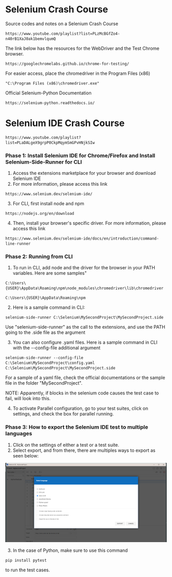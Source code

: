 # Selenium Crash Course
Source codes and notes on a Selenium Crash Course

```
https://www.youtube.com/playlist?list=PLzMcBGfZo4-n40rB1XaJ0ak1bemvlqumQ
```

The link below has the resources for the WebDriver and the Test Chrome browser.

```
https://googlechromelabs.github.io/chrome-for-testing/
```

For easier access, place the chromedriver in the Program Files (x86)

```
"C:\Program Files (x86)\chromedriver.exe"
```

Official Selenium-Python Documentation

```
https://selenium-python.readthedocs.io/
```

# Selenium IDE Crash Course

```
https://www.youtube.com/playlist?list=PLaDALgeX9grpP0CkpMqymSmGPvHNjkSIw
```

### Phase 1: Install Selenium IDE for Chrome/Firefox and Install Selenium-Side-Runner for CLI
1. Access the extensions marketplace for your browser and download Selenium IDE
2. For more information, please access this link

```
https://www.selenium.dev/selenium-ide/
```
3. For CLI, first install node and npm

```
https://nodejs.org/en/download
```

4. Then, install your browser's specific driver. For more information, please access this link

```
https://www.selenium.dev/selenium-ide/docs/en/introduction/command-line-runner
```

### Phase 2: Running from CLI
1. To run in CLI, add node and the driver for the browser in your PATH variables. Here are some samples"

```
C:\Users\{USER}\AppData\Roaming\npm\node_modules\chromedriver\lib\chromedriver
```

```
C:\Users\{USER}\AppData\Roaming\npm
```

2. Here is a sample command in CLI:

```
selenium-side-runner C:\Selenium\MySecondProject\MySecondProject.side
```

Use "selenium-side-runner" as the call to the extensions, and use the PATH going to the .side file as the argument

3. You can also configure .yaml files. Here is a sample command in CLI with the --config-file additional argument

```
selenium-side-runner --config-file C:\Selenium\MySecondProject\config.yaml C:\Selenium\MySecondProject\MySecondProject.side
```

For a sample of a yaml file, check the official documentations or the sample file in the folder "MySecondProject".

NOTE: Apparently, if blocks in the selenium code causes the test case to fail, will look into this.

4. To activate Parallel configuration, go to your test suites, click on settings, and check the box for parallel running.

### Phase 3: How to export the Selenium IDE test to multiple languages
1. Click on the settings of either a test or a test suite.
2. Select export, and from there, there are multiples ways to export as seen below:

![Sample picture of exports](/images/image.png)

3. In the case of Python, make sure to use this command

```
pip install pytest
```

to run the test cases.
